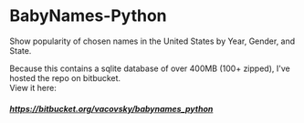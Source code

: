 # BabyNames-Python
Show popularity of chosen names in the United States by Year, Gender, and State.

Because this contains a sqlite database of over 400MB (100+ zipped), I've hosted the repo on bitbucket.  
View it here:
##### https://bitbucket.org/vacovsky/babynames_python
